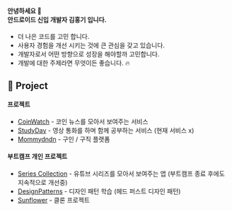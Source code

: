 
#### 안녕하세요 👐 <br> 안드로이드 신입 개발자 김홍기 입니다. <br>

- 더 나은 코드를 고민 합니다. 
- 사용자 경험을 개선 시키는 것에 큰 관심을 갖고 있습니다.
- 개발자로서 어떤 방향으로 성장을 해야할까 고민합니다.
- 개발에 대한 주제라면 무엇이든 좋습니다. 🔥

## 📌 Project 

#### 프로젝트 
- [CoinWatch](https://play.google.com/store/apps/details?id=com.hong7.coinnews&hl=ko&gl=US) - 코인 뉴스를 모아서 보여주는 서비스  <br> 
- [StudyDay](https://github.com/honggi123/StudyDay) - 영상 통화를 하며 함께 공부하는 서비스 (현재 서비스 x)
- [Mommydndn](https://github.com/honggi123/mommydndn-aos-login) - 구인 / 구직 플랫폼 <br> 

#### 부트캠프 개인 프로젝트 

- [Series Collection](https://github.com/honggi123/series-collection) - 유튜브 시리즈를 모아서 보여주는 앱 (부트캠프 종료 후에도 지속적으로 개선중) <br>
- [DesignPatterns](https://github.com/honggi123/DesignPatterns) - 디자인 패턴 학습 (헤드 퍼스트 디자인 패턴) <br>
- [Sunflower](https://github.com/honggi123/Sunflower) - 클론 프로젝트 <br>  

<!--
**honggi123/honggi123** is a ✨ _special_ ✨ repository because its `README.md` (this file) appears on your GitHub profile.

Here are some ideas to get you started:

- 🔭 I’m currently working on ...
- 🌱 I’m currently learning ...
- 👯 I’m looking to collaborate on ...
- 🤔 I’m looking for help with ...
- 💬 Ask me about ...
- 📫 How to reach me: ...
- 😄 Pronouns: ...
- ⚡ Fun fact: ...
-->
